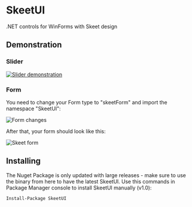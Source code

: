# SkeetUI
.NET controls for WinForms with Skeet design

## Demonstration
### Slider
[![Slider demonstration](https://j.gifs.com/jZ01oR.gif)](https://streamable.com/s/zp0jt/lhghir)

### Form
You need to change your Form type to "skeetForm" and import the namespace "SkeetUI":

![Form changes](https://i.imgur.com/HtpbxGp.png)


After that, your form should look like this:

![Skeet form](https://i.imgur.com/yNQ8QkU.png)

## Installing
The Nuget Package is only updated with large releases - make sure to use the binary from here to have the latest SkeetUI.
Use this commands in Package Manager console to install SkeetUI manually (v1.0):
```
Install-Package SkeetUI
```

